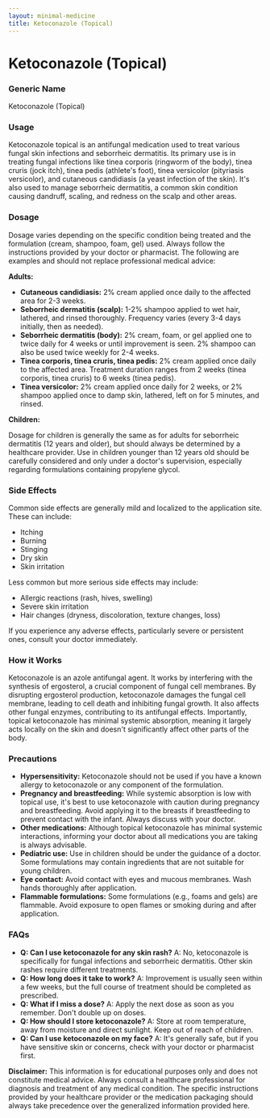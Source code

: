 ```yaml
---
layout: minimal-medicine
title: Ketoconazole (Topical)
---
```


# Ketoconazole (Topical)
### Generic Name
Ketoconazole (Topical)

### Usage
Ketoconazole topical is an antifungal medication used to treat various fungal skin infections and seborrheic dermatitis.  Its primary use is in treating fungal infections like tinea corporis (ringworm of the body), tinea cruris (jock itch), tinea pedis (athlete's foot), tinea versicolor (pityriasis versicolor), and cutaneous candidiasis (a yeast infection of the skin).  It's also used to manage seborrheic dermatitis, a common skin condition causing dandruff, scaling, and redness on the scalp and other areas.


### Dosage

Dosage varies depending on the specific condition being treated and the formulation (cream, shampoo, foam, gel) used.  Always follow the instructions provided by your doctor or pharmacist.  The following are examples and should not replace professional medical advice:

**Adults:**

* **Cutaneous candidiasis:** 2% cream applied once daily to the affected area for 2-3 weeks.
* **Seborrheic dermatitis (scalp):** 1-2% shampoo applied to wet hair, lathered, and rinsed thoroughly. Frequency varies (every 3-4 days initially, then as needed).
* **Seborrheic dermatitis (body):** 2% cream, foam, or gel applied one to twice daily for 4 weeks or until improvement is seen.  2% shampoo can also be used twice weekly for 2-4 weeks.
* **Tinea corporis, tinea cruris, tinea pedis:** 2% cream applied once daily to the affected area. Treatment duration ranges from 2 weeks (tinea corporis, tinea cruris) to 6 weeks (tinea pedis).
* **Tinea versicolor:** 2% cream applied once daily for 2 weeks, or 2% shampoo applied once to damp skin, lathered, left on for 5 minutes, and rinsed.


**Children:**

Dosage for children is generally the same as for adults for seborrheic dermatitis  (12 years and older), but should always be determined by a healthcare provider. Use in children younger than 12 years old should be carefully considered and only under a doctor's supervision, especially regarding formulations containing propylene glycol.


### Side Effects

Common side effects are generally mild and localized to the application site. These can include:

* Itching
* Burning
* Stinging
* Dry skin
* Skin irritation

Less common but more serious side effects may include:

* Allergic reactions (rash, hives, swelling)
* Severe skin irritation
* Hair changes (dryness, discoloration, texture changes, loss)

If you experience any adverse effects, particularly severe or persistent ones, consult your doctor immediately.


### How it Works

Ketoconazole is an azole antifungal agent. It works by interfering with the synthesis of ergosterol, a crucial component of fungal cell membranes.  By disrupting ergosterol production, ketoconazole damages the fungal cell membrane, leading to cell death and inhibiting fungal growth.  It also affects other fungal enzymes, contributing to its antifungal effects.  Importantly, topical ketoconazole has minimal systemic absorption, meaning it largely acts locally on the skin and doesn't significantly affect other parts of the body.


### Precautions

* **Hypersensitivity:**  Ketoconazole should not be used if you have a known allergy to ketoconazole or any component of the formulation.
* **Pregnancy and breastfeeding:** While systemic absorption is low with topical use, it's best to use ketoconazole with caution during pregnancy and breastfeeding.  Avoid applying it to the breasts if breastfeeding to prevent contact with the infant.  Always discuss with your doctor.
* **Other medications:**  Although topical ketoconazole has minimal systemic interactions, informing your doctor about all medications you are taking is always advisable.
* **Pediatric use:** Use in children should be under the guidance of a doctor. Some formulations may contain ingredients that are not suitable for young children.
* **Eye contact:** Avoid contact with eyes and mucous membranes. Wash hands thoroughly after application.
* **Flammable formulations:** Some formulations (e.g., foams and gels) are flammable.  Avoid exposure to open flames or smoking during and after application.


### FAQs

* **Q: Can I use ketoconazole for any skin rash?** A: No, ketoconazole is specifically for fungal infections and seborrheic dermatitis.  Other skin rashes require different treatments.
* **Q: How long does it take to work?** A:  Improvement is usually seen within a few weeks, but the full course of treatment should be completed as prescribed.
* **Q: What if I miss a dose?** A: Apply the next dose as soon as you remember. Don't double up on doses.
* **Q: How should I store ketoconazole?** A: Store at room temperature, away from moisture and direct sunlight.  Keep out of reach of children.
* **Q: Can I use ketoconazole on my face?** A:  It's generally safe, but if you have sensitive skin or concerns, check with your doctor or pharmacist first.


**Disclaimer:** This information is for educational purposes only and does not constitute medical advice. Always consult a healthcare professional for diagnosis and treatment of any medical condition.  The specific instructions provided by your healthcare provider or the medication packaging should always take precedence over the generalized information provided here.
